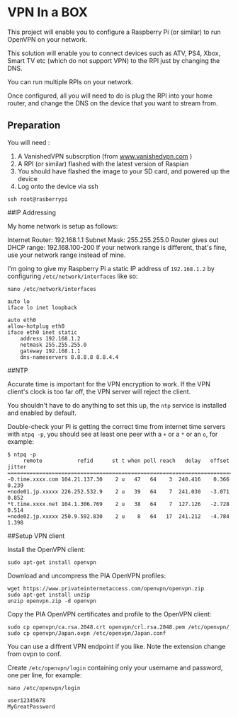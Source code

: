 # VPN In a BOX
This project will enable you to configure a Raspberry Pi (or similar) to run OpenVPN on your network. 

This solution will enable you to connect devices such as ATV, PS4, Xbox, Smart TV etc (which do not support VPN) to the RPI just by changing the DNS.

You can run multiple RPIs on your network.

Once configured, all you will need to do is plug the RPI into your home router, and change the DNS on the device that you want to stream from.

## Preparation

You will need :

1) A VanishedVPN subscrption (from www.vanishedvpn.com )
2) A RPI (or similar) flashed with the latest version of Raspian
3) You should have flashed the image to your SD card, and powered up the device
4) Log onto the device via ssh

`ssh root@rasberrypi`

##IP Addressing

My home network is setup as follows:

Internet Router: 192.168.1.1
Subnet Mask: 255.255.255.0
Router gives out DHCP range: 192.168.100-200
If your network range is different, that's fine, use your network range instead of mine.

I'm going to give my Raspberry Pi a static IP address of `192.168.1.2` by configuring `/etc/network/interfaces` like so:

`nano /etc/network/interfaces`

```
auto lo
iface lo inet loopback

auto eth0
allow-hotplug eth0
iface eth0 inet static
    address 192.168.1.2
    netmask 255.255.255.0
    gateway 192.168.1.1
    dns-nameservers 8.8.8.8 8.8.4.4
```

##NTP

Accurate time is important for the VPN encryption to work. If the VPN client's clock is too far off, the VPN server will reject the client.

You shouldn't have to do anything to set this up, the `ntp` service is installed and enabled by default.

Double-check your Pi is getting the correct time from internet time servers with `ntpq -p`, you should see at least one peer with a `+` or a `*` or an `o`, for example:

```
$ ntpq -p
     remote           refid      st t when poll reach   delay   offset  jitter
==============================================================================
-0.time.xxxx.com 104.21.137.30    2 u   47   64    3  240.416    0.366   0.239
+node01.jp.xxxxx 226.252.532.9    2 u   39   64    7  241.030   -3.071   0.852
*t.time.xxxx.net 104.1.306.769    2 u   38   64    7  127.126   -2.728   0.514
+node02.jp.xxxxx 250.9.592.830    2 u    8   64   17  241.212   -4.784   1.398
```
##Setup VPN client

Install the OpenVPN client:
```
sudo apt-get install openvpn
```
Download and uncompress the PIA OpenVPN profiles:
```
wget https://www.privateinternetaccess.com/openvpn/openvpn.zip
sudo apt-get install unzip
unzip openvpn.zip -d openvpn
```

Copy the PIA OpenVPN certificates and profile to the OpenVPN client:
```
sudo cp openvpn/ca.rsa.2048.crt openvpn/crl.rsa.2048.pem /etc/openvpn/
sudo cp openvpn/Japan.ovpn /etc/openvpn/Japan.conf
```
You can use a diffrent VPN endpoint if you like. Note the extension change from ovpn to conf.

Create `/etc/openvpn/login` containing only your username and password, one per line, for example:

`nano /etc/openvpn/login`

```
user12345678
MyGreatPassword
```
